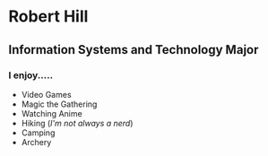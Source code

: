 # Robert Hill
## Information Systems and Technology Major

### I enjoy.....
* Video Games
* Magic the Gathering 
* Watching Anime
* Hiking (*I'm not always a nerd*)
* Camping
* Archery

